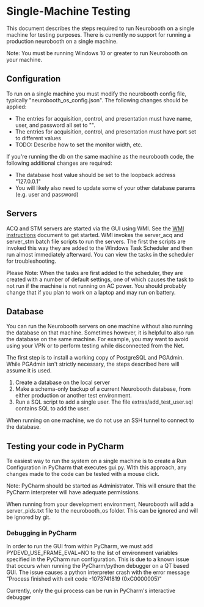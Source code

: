 # Single-Machine Testing

This document describes the steps required to run Neurobooth on a single machine for testing purposes. There is currently no support for running a production neurobooth on a single machine.

Note: You must be running Windows 10 or greater to run Neurobooth on your machine.

## Configuration
To run on a single machine you must modify the neurobooth config file, typically "neurobooth_os_config.json". 
The following changes should be applied:
- The entries for acquisition, control, and presentation must have name, user, and password all set to  "".
- The entries for acquisition, control, and presentation must have port set to different values
- TODO: Describe how to set the monitor width, etc.

If you're running the db on the same machine as the neurobooth code, the following additional changes are required:
- The database host value should be set to the loopback address "127.0.0.1"
- You will likely also need to update some of your other database params (e.g. user and password)

## Servers
ACQ and STM servers are started via the GUI using WMI. See the [WMI instructions](enable_WMI_instuctions.txt) document to get started. 
WMI invokes the server_acq and server_stm batch file scripts to run the servers. The first the scripts are invoked this way
they are added to the Windows Task Scheduler and then run almost immediately afterward. You can view the tasks in the scheduler for troubleshooting.

Please Note: When the tasks are first added to the scheduler, they are created with a number of default settings, one of which
causes the task to not run if the machine is not running on AC power.  You should probably change that if you plan to work 
on a laptop and may run on battery. 

## Database
You can run the Neurobooth servers on one machine without also running the database on that machine. 
Sometimes however, it is helpful to also run the database on the same machine. For example, you may want to avoid using your VPN or to perform testing while disconnected from the Net. 

The first step is to install a working copy of PostgreSQL and PGAdmin.  While PGAdmin isn't strictly necessary, the steps described here will assume it is used.

1. Create a database on the local server
2. Make a schema-only backup of a current Neurobooth database, from either production or another test environment.
3. Run a SQL script to add a single user. The file extras/add_test_user.sql contains SQL to add the user.

When running on one machine, we do not use an SSH tunnel to connect to the database. 

## Testing your code in PyCharm
Te easiest way to run the system on a single machine is to create a Run Configuration in PyCharm that executes gui.py. WIth this 
approach, any changes made to the code can be tested with a mouse click. 

Note: PyCharm should be started as Administrator. This will ensure that the PyCharm interpreter will have adequate permissions.

When running from your development environment, Neurobooth will add a server_pids.txt file to the neurobooth_os folder. This can  be ignored and will be ignored by git. 

### Debugging in PyCharm
In order to run the GUI from within PyCharm, we must add PYDEVD_USE_FRAME_EVAL=NO to the list of environment variables specified in the PyCharm run configuration. 
This is due to a known issue that occurs when running the PyCharm/python debugger on a QT based GUI.
The issue causes a python interpreter crash with the error message "Process finished with exit code -1073741819 (0xC0000005)"

Currently, only the gui process can be run in PyCharm's interactive debugger
 
